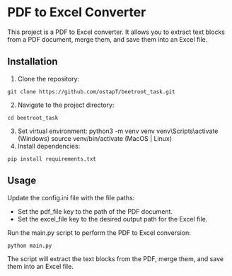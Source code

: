 # PDF to Excel Converter
This project is a PDF to Excel converter. It allows you to extract text blocks from a PDF document, merge them, and save them into an Excel file.

## Installation
1. Clone the repository:
```shell
git clone https://github.com/ostapT/beetroot_task.git
```
2. Navigate to the project directory:
```shell
cd beetroot_task
```
3. Set virtual environment:
python3 -m venv venv
venv\Scripts\activate (Windows)
source venv/bin/activate (MacOS | Linux)
4. Install dependencies:
```shell
pip install requirements.txt
```
## Usage
Update the config.ini file with the file paths:

- Set the pdf_file key to the path of the PDF document.
- Set the excel_file key to the desired output path for the Excel file.

Run the main.py script to perform the PDF to Excel conversion:
```shell
python main.py
```
The script will extract the text blocks from the PDF, merge them, and save them into an Excel file.